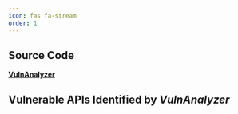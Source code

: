 ```yaml
---
icon: fas fa-stream
order: 1
---
```



## Source Code

[**VulnAnalyzer**](https://github.com/vulnAnalyzer/vulnAnalyzer.github.io/tree/main/vulnanalyzer)


## Vulnerable APIs Identified by *VulnAnalyzer*


